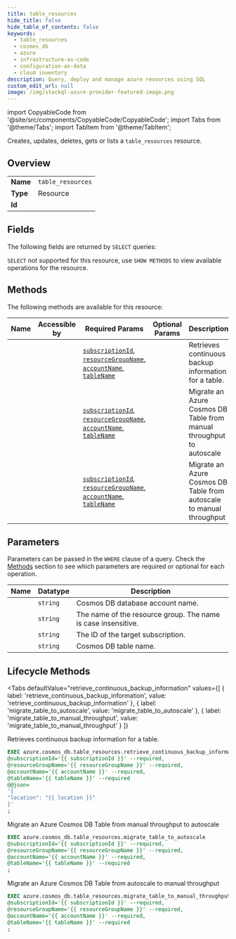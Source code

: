 ```yaml
--- 
title: table_resources
hide_title: false
hide_table_of_contents: false
keywords:
  - table_resources
  - cosmos_db
  - azure
  - infrastructure-as-code
  - configuration-as-data
  - cloud inventory
description: Query, deploy and manage azure resources using SQL
custom_edit_url: null
image: /img/stackql-azure-provider-featured-image.png
---
```


import CopyableCode from '@site/src/components/CopyableCode/CopyableCode';
import Tabs from '@theme/Tabs';
import TabItem from '@theme/TabItem';

Creates, updates, deletes, gets or lists a <code>table_resources</code> resource.

## Overview
<table><tbody>
<tr><td><b>Name</b></td><td><code>table_resources</code></td></tr>
<tr><td><b>Type</b></td><td>Resource</td></tr>
<tr><td><b>Id</b></td><td><CopyableCode code="azure.cosmos_db.table_resources" /></td></tr>
</tbody></table>

## Fields

The following fields are returned by `SELECT` queries:

`SELECT` not supported for this resource, use `SHOW METHODS` to view available operations for the resource.


## Methods

The following methods are available for this resource:

<table>
<thead>
    <tr>
    <th>Name</th>
    <th>Accessible by</th>
    <th>Required Params</th>
    <th>Optional Params</th>
    <th>Description</th>
    </tr>
</thead>
<tbody>
<tr>
    <td><a href="#retrieve_continuous_backup_information"><CopyableCode code="retrieve_continuous_backup_information" /></a></td>
    <td><CopyableCode code="exec" /></td>
    <td><a href="#parameter-subscriptionId"><code>subscriptionId</code></a>, <a href="#parameter-resourceGroupName"><code>resourceGroupName</code></a>, <a href="#parameter-accountName"><code>accountName</code></a>, <a href="#parameter-tableName"><code>tableName</code></a></td>
    <td></td>
    <td>Retrieves continuous backup information for a table.</td>
</tr>
<tr>
    <td><a href="#migrate_table_to_autoscale"><CopyableCode code="migrate_table_to_autoscale" /></a></td>
    <td><CopyableCode code="exec" /></td>
    <td><a href="#parameter-subscriptionId"><code>subscriptionId</code></a>, <a href="#parameter-resourceGroupName"><code>resourceGroupName</code></a>, <a href="#parameter-accountName"><code>accountName</code></a>, <a href="#parameter-tableName"><code>tableName</code></a></td>
    <td></td>
    <td>Migrate an Azure Cosmos DB Table from manual throughput to autoscale</td>
</tr>
<tr>
    <td><a href="#migrate_table_to_manual_throughput"><CopyableCode code="migrate_table_to_manual_throughput" /></a></td>
    <td><CopyableCode code="exec" /></td>
    <td><a href="#parameter-subscriptionId"><code>subscriptionId</code></a>, <a href="#parameter-resourceGroupName"><code>resourceGroupName</code></a>, <a href="#parameter-accountName"><code>accountName</code></a>, <a href="#parameter-tableName"><code>tableName</code></a></td>
    <td></td>
    <td>Migrate an Azure Cosmos DB Table from autoscale to manual throughput</td>
</tr>
</tbody>
</table>

## Parameters

Parameters can be passed in the `WHERE` clause of a query. Check the [Methods](#methods) section to see which parameters are required or optional for each operation.

<table>
<thead>
    <tr>
    <th>Name</th>
    <th>Datatype</th>
    <th>Description</th>
    </tr>
</thead>
<tbody>
<tr id="parameter-accountName">
    <td><CopyableCode code="accountName" /></td>
    <td><code>string</code></td>
    <td>Cosmos DB database account name.</td>
</tr>
<tr id="parameter-resourceGroupName">
    <td><CopyableCode code="resourceGroupName" /></td>
    <td><code>string</code></td>
    <td>The name of the resource group. The name is case insensitive.</td>
</tr>
<tr id="parameter-subscriptionId">
    <td><CopyableCode code="subscriptionId" /></td>
    <td><code>string</code></td>
    <td>The ID of the target subscription.</td>
</tr>
<tr id="parameter-tableName">
    <td><CopyableCode code="tableName" /></td>
    <td><code>string</code></td>
    <td>Cosmos DB table name.</td>
</tr>
</tbody>
</table>

## Lifecycle Methods

<Tabs
    defaultValue="retrieve_continuous_backup_information"
    values={[
        { label: 'retrieve_continuous_backup_information', value: 'retrieve_continuous_backup_information' },
        { label: 'migrate_table_to_autoscale', value: 'migrate_table_to_autoscale' },
        { label: 'migrate_table_to_manual_throughput', value: 'migrate_table_to_manual_throughput' }
    ]}
>
<TabItem value="retrieve_continuous_backup_information">

Retrieves continuous backup information for a table.

```sql
EXEC azure.cosmos_db.table_resources.retrieve_continuous_backup_information 
@subscriptionId='{{ subscriptionId }}' --required, 
@resourceGroupName='{{ resourceGroupName }}' --required, 
@accountName='{{ accountName }}' --required, 
@tableName='{{ tableName }}' --required 
@@json=
'{
"location": "{{ location }}"
}'
;
```
</TabItem>
<TabItem value="migrate_table_to_autoscale">

Migrate an Azure Cosmos DB Table from manual throughput to autoscale

```sql
EXEC azure.cosmos_db.table_resources.migrate_table_to_autoscale 
@subscriptionId='{{ subscriptionId }}' --required, 
@resourceGroupName='{{ resourceGroupName }}' --required, 
@accountName='{{ accountName }}' --required, 
@tableName='{{ tableName }}' --required
;
```
</TabItem>
<TabItem value="migrate_table_to_manual_throughput">

Migrate an Azure Cosmos DB Table from autoscale to manual throughput

```sql
EXEC azure.cosmos_db.table_resources.migrate_table_to_manual_throughput 
@subscriptionId='{{ subscriptionId }}' --required, 
@resourceGroupName='{{ resourceGroupName }}' --required, 
@accountName='{{ accountName }}' --required, 
@tableName='{{ tableName }}' --required
;
```
</TabItem>
</Tabs>
